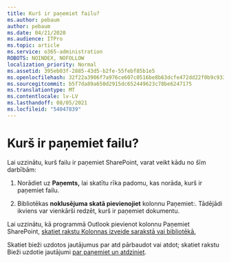 ```yaml
---
title: Kurš ir paņemiet failu?
ms.author: pebaum
author: pebaum
ms.date: 04/21/2020
ms.audience: ITPro
ms.topic: article
ms.service: o365-administration
ROBOTS: NOINDEX, NOFOLLOW
localization_priority: Normal
ms.assetid: 395eb03f-2885-43d5-b2fe-55febf85b1e5
ms.openlocfilehash: 32f22a3906f7a976ce607c0516be8b63dcfe472dd22f0b9c933e79950ba5e932
ms.sourcegitcommit: b5f7da89a650d2915dc652449623c78be6247175
ms.translationtype: MT
ms.contentlocale: lv-LV
ms.lasthandoff: 08/05/2021
ms.locfileid: "54047839"
---
```

# <a name="who-has-a-file-checked-out"></a>Kurš ir paņemiet failu?

Lai uzzinātu, kurš failu ir paņemiet SharePoint, varat veikt kādu no šīm darbībām:
  
1. Norādiet uz **Paņemts,** lai skatītu rīka padomu, kas norāda, kurš ir paņemiet failu. 
    
2. Bibliotēkas **noklusējuma skatā pievienojiet** kolonnu Paņemiet:. Tādējādi ikviens var vienkārši redzēt, kurš ir paņemiet dokumentu. 
    
Lai uzzinātu, kā programmā Outlook pievienot kolonnu Paņemiet SharePoint, [skatiet rakstu Kolonnas izveide sarakstā vai bibliotēkā.](https://go.microsoft.com/fwlink/?linkid=2019591) 
  
Skatiet bieži uzdotos jautājumus par atd pārbaudot vai atdot; skatiet rakstu Bieži uzdotie jautājumi [par paņemiet un atdziniet](https://go.microsoft.com/fwlink/?linkid=2018786).
  

